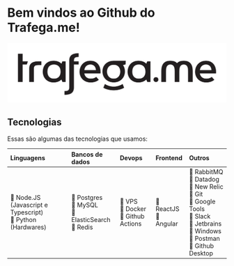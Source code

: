 # Bem vindos ao Github do Trafega.me!

![Banner Github](/images/trafegame-black.png)

## Tecnologias

Essas são algumas das tecnologias que usamos:

|Linguagens|Bancos de dados|Devops|Frontend|Outros|
|:---|:--|:--|:--|:--|
|:purple_heart: Node.JS (Javascript e Typescript)<br>:purple_heart: Python (Hardwares)<br>|:purple_heart: Postgres<br>:purple_heart: MySQL<br>:purple_heart: ElasticSearch<br>:purple_heart: Redis<br>|:purple_heart: VPS<br>:purple_heart: Docker<br>:purple_heart: Github Actions|:purple_heart: ReactJS<br>:purple_heart: Angular<br>|:purple_heart: RabbitMQ<br>:purple_heart: Datadog<br>:purple_heart: New Relic<br>:purple_heart: Git<br>:purple_heart: Google Tools<br>:purple_heart: Slack<br>:purple_heart: Jetbrains<br>:purple_heart: Windows<br>:purple_heart: Postman<br>:purple_heart: Github Desktop<br>|
